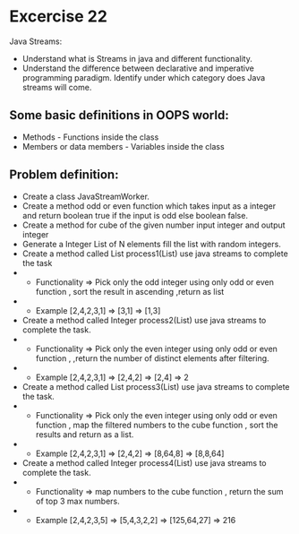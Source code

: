# Excercise 22

Java Streams:
- Understand what is Streams in java and different functionality.
- Understand the difference between declarative and imperative programming paradigm. Identify under which category does Java streams will come.

## Some basic definitions in OOPS world:

* Methods - Functions inside the class
* Members or data members - Variables inside the class

## Problem definition:

- Create a class JavaStreamWorker.
- Create a  method odd or even function which takes input as a integer and return boolean true if the input is odd else boolean false.
- Create a method for cube of the given number input integer and output integer  
- Generate a Integer List of N elements fill the list with random integers.
- Create a method called List<Integer> process1(List<Integer>) use java streams to complete the task
- - Functionality => Pick only the odd integer using only odd or even function , sort the result in ascending ,return as list
- - Example [2,4,2,3,1] => [3,1] => [1,3]    
- Create a method called Integer process2(List<Integer>) use java streams to complete the task.
- - Functionality => Pick only the even integer using only odd or even function , ,return the number of distinct elements after filtering.
- - Example [2,4,2,3,1] => [2,4,2] =>  [2,4] => 2
- Create a method called List<Integer> process3(List<Integer>) use java streams to complete the task.
- - Functionality => Pick only the even integer using only odd or even function , map the filtered numbers to the cube function , sort the results and return as a list.
- - Example [2,4,2,3,1]   => [2,4,2] => [8,64,8] => [8,8,64] 
- Create a method called Integer process4(List<Integer>) use java streams to complete the task.
- - Functionality => map numbers to the cube function , return the sum of top 3 max numbers.
- - Example [2,4,2,3,5]   => [5,4,3,2,2] => [125,64,27] => 216     




